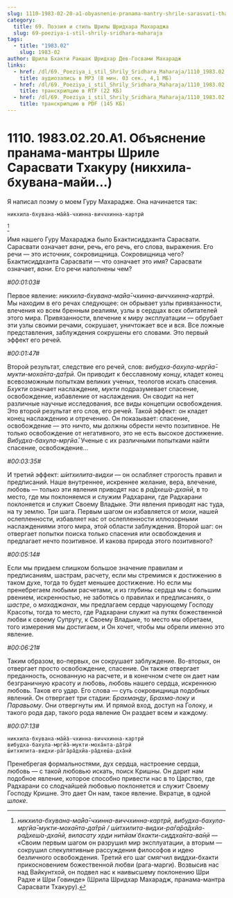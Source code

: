 ```yaml
---
slug: 1110-1983-02-20-a1-obyasnenie-pranama-mantry-shrile-sarasvati-thakuru-nikhila-bhuvana-maji
category:
  title: 69. Поэзия и стиль Шрилы Шридхара Махараджа
  slug: 69-poeziya-i-stil-shrily-sridhara-maharaja
tags:
  - title: "1983.02"
    slug: 1983-02
author: Шрила Бхакти Ракшак Шридхар Дев-Госвами Махарадж
links:
  - href: /dl/69._Poeziya_i_stil_Shrily_Sridhara_Maharaja/1110_1983.02.20.A1_SridharMj_Objasnenie_pranama-mantry_Shrile_Sarasvati_Thakuru_(nikhila-bhuvana-maji).mp3
    title: аудиозапись в MP3 (8 мин. 03 сек., 4,1 МБ)
  - href: /dl/69._Poeziya_i_stil_Shrily_Sridhara_Maharaja/1110_1983.02.20.A1_SridharMj_Objasnenie_pranama-mantry_Shrile_Sarasvati_Thakuru_(nikhila-bhuvana-maji).rtf
    title: транскрипцию в RTF (22 КБ)
  - href: /dl/69._Poeziya_i_stil_Shrily_Sridhara_Maharaja/1110_1983.02.20.A1_SridharMj_Objasnenie_pranama-mantry_Shrile_Sarasvati_Thakuru_(nikhila-bhuvana-maji).pdf
    title: транскрипцию в PDF (145 КБ)
---
```


# 1110. 1983.02.20.A1. Объяснение пранама-мантры Шриле Сарасвати Тхакуру (никхила-бхувана-майи…)

Я написал поэму о моем Гуру Махарадже. Она начинается так:

    никхила-бхувана-ма̄йа̄-чхинна-виччхинна-картрӣ
[^_ftn1]

Имя нашего Гуру Махараджа было Бхактисиддханта Сарасвати. Сарасвати означает *вани*, речь, его речь, его слова, выражения. Его речи — это источник, сокровищница. Сокровищница чего? Бхактисиддханта Сарасвати — что означает это имя? Сарасвати означает, *вани*. Его речи наполнены чем?

*#00:01:03#*

Первое явление: *никхила-бхувана-ма̄йа̄-чхинна-виччхинна-картрӣ*. Мы находим в его речах следующее: он обрывает узлы привязанности, влечения ко всем бренным реалиям, узлы в сердцах всех обитателей этого мира. Привязанности, влечение к миру эксплуатации — обрубает эти узлы своими речами, сокрушает, уничтожает все и вся. Все ложные представления, заблуждения сокрушены его словами. Это первый эффект его речей.

*#00:01:47#*

Второй результат, следствие его речей, слов: *вибудха-бахула-мр̣гйа̄-мукти-моха̄нта-да̄трӣ.* Он приводит к бесславному концу, кладет конец всевозможным попыткам великих ученых, теологов искать спасения. *Бхукти* означает наслаждение, *мукти* подразумевает спасение, освобождение, избавление от наслаждения. Он сводит на нет различные научные исследования, все виды концепции освобождения. Это второй результат его слов, его речей. Такой эффект: он кладет конец наслаждению и отречению. Он показывает: спасение, освобождение — это ничто, мы должны обрести нечто позитивное. Не только освобождение от негативного, это не есть высокое достижение. *Вибудха-бахула-мр̣гйа̄*. Ученые с их различными попытками найти спасение, освобождение…

*#00:03:35#*

И третий эффект: *ш́итхилита-видхи* — он ослабляет строгость правил и предписаний. Наше внутреннее, искреннее желание, вера, влечение, любовь — только эти явления приводят нас в *ра̄дхеш́а-дха̄нӣ*, в то место, где мы поклоняемся и служим Радхарани, где Радхарани поклоняется и служит Своему Владыке. Эти явления приводят нас туда, на ту землю. Три шага. Первым шагом он избавляется от *мохи*, нашей ослепленности, избавляет нас от ослепленности иллюзорными наслаждениями этого мира, этой области заблуждения. Второй шаг: он отвергает попытки поиска только спасения или освобождения и предлагает нечто позитивное. И какова природа этого позитивного?

*#00:05:14#*

Если мы придаем слишком большое значение правилам и предписаниям, шастрам, расчету, если мы стремимся к достижению в таком духе, тогда то будет меньшее достижение. Но если мы пренебрегаем любыми расчетами, и из глубины сердца мы с большим рвением, искренностью, не заботясь о правилах и предписаниях, о *шастре*, о *махаджанах*, мы предлагаем сердце чарующему Господу Красоты, тогда то место, где Радхарани служит на путях божественной любви к своему Супругу, к Своему Владыке, то место мы обретаем, того измерения мы достигаем, и Он хочет, чтобы мы обрели именно это явление.

*#00:06:21#*

Таким образом, во-первых, он сокрушает заблуждение. Во-вторых, он отвергает просто освобождение, спасение. Он также отвергает преданность, основанную на расчете, и в конечном счете он дает нам безграничную красоту и любовь, любовь нашего сердца, искреннюю любовь. Таков его удар. Его слова — суть сокровищница подобных явлений. Он отвергает три стадии: *Брахманду*, *Брахма-локу* и *Паравьому*. Они отвергнуты им. И прямой вход, доступ на Голоку, и такого рода дар, такого рода явление Он раздает всем и каждому.

*#00:07:13#*

    никхила-бхувана-ма̄йа̄-чхинна-виччхинна-картрӣ
    вибудха-бахула-мр̣гйа̄-мукти-моха̄нта-да̄трӣ
    ш́итхилита-видхи-ра̄га̄ра̄дхйа-ра̄дхеш́а-дха̄нӣ

Пренебрегая формальностями, дух сердца, настроение сердца, любовь — с такой любовью искать, поиск Кришны. Он дарит нам подобное явление, которое способно привести нас в то Царство, где Радхарани со слодчайшей любовью поклоняется и служит Своему Господу Кришне. Это дает Он нам, такое явление. Вкратце, в одной *шлоке*.



[^_ftn1]: *никхила-бхувана-ма̄йа̄-чхинна-виччхинна-картрӣ, вибудха-бахула-мр̣гйа̄-мукти-моха̄нта-да̄трӣ / ш́итхилита-видхи-ра̄га̄ра̄дхйа-ра̄дхеш́а-дха̄нӣ, виласату хр̣ди нитйам̇ бхакти-сиддха̄нта-ва̄н̣ӣ* — «Своим первым шагом он разрушил мир эксплуатации, а вторым — сокрушил спекулятивные рассуждения философов и идею безличного освобождения. Третий его шаг смягчил виддхи-бхакти прикосновением божественной любви (рага-марги). Возвысив нас над Вайкунтхой, он подвел нас к наивысшему поклонению Шри Радхе и Шри Говинде» (Шрила Шридхар Махарадж, пранама-мантра Сарасвати Тхакуру).

